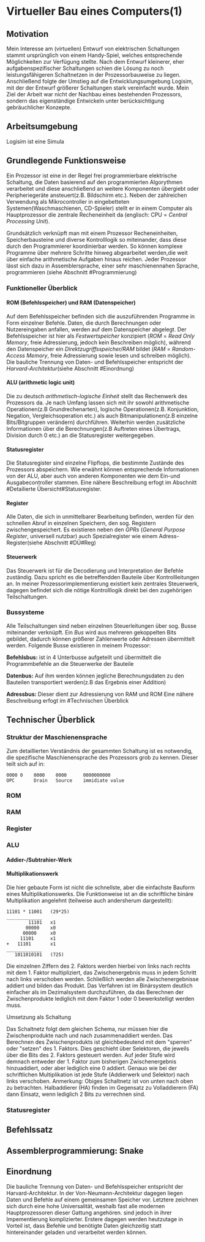 # Virtueller Bau eines Computers(1)

## Motivation

Mein Interesse am (virtuellen) Entwurf von elektrischen Schaltungen stammt ursprünglich von einem Handy-Spiel, welches entsprechende Möglichkeiten zur Verfügung stellte. Nach dem Entwurf kleinerer, eher aufgabenspezifischer Schaltungen schien die Lösung zu noch leistungsfähigeren Schaltnetzen in der Prozessorbauweise zu liegen. Anschließend folgte der Umstieg auf die Entwicklungsumgebung Logisim, mit der der Entwurf größerer Schaltungen stark vereinfacht wurde.
Mein Ziel der Arbeit war nicht der Nachbau eines bestehenden Prozessors, sondern das eigenständige Entwickeln unter berücksichtigung gebräuchlicher Konzepte.

## Arbeitsumgebung

Logisim ist eine Simula
## Grundlegende Funktionsweise
Ein Prozessor ist eine in der Regel frei programmierbare elektrische Schaltung, die Daten basierend auf den programmierten Algorythmen verarbeitet und diese anschließend an weitere Komponenten übergiebt oder Peripheriegeräte ansteuert(z.B. Bildschirm etc.). Neben der zahlreichen Verwendung als Mikrocontroller in eingebetteten Systemen(Waschmaschienen, CD-Spieler) stellt er in einem Computer als Hauptprozessor die zentrale Recheneinheit da (englisch: CPU = *Central Processing Unit*).

Grundsätzlich verknüpft man mit einem Prozessor Recheneinheiten, Speicherbausteine und diverse Kontrolllogik so miteinander, dass diese durch den Programmierer koordinierbar werden. So können komplexe Programme über mehrere Schritte hinweg abgearbeitet werden,die weit über einfache arithmetische Aufgaben hinaus reichen. Jeder Prozessor lässt sich dazu in Assemblersprache, einer sehr maschienennahen Sprache, programmieren (siehe Abschnitt #Programmierung)

### Funktioneller Überblick

#### ROM (Befehlsspeicher) und RAM (Datenspeicher)

Auf dem Befehlsspeicher befinden sich die auszuführenden Programme in Form einzelner Befehle. Daten, die durch Berechnungen oder Nutzereingaben anfallen, werden auf dem Datenspeicher abgelegt. Der Befehlsspeicher ist hier als *Festwertspeicher* konzipiert (*ROM* = *Read Only Memory*, freie Adressierung, jedoch kein Beschreiben möglich), während den Datenspeicher ein *Direktzugriffsspeicher/RAM* bildet (*RAM* = *Random-Access Memory*, freie Adressierung sowie lesen und schreiben möglich). Die bauliche Trennung von Daten- und Befehlsspeicher entspricht der *Harvard-Architektur*(siehe Abschnitt #Einordnung)

#### ALU (arithmetic logic unit)

Die zu deutsch *arithmetisch-logische Einheit* stellt das Rechenwerk des Prozessors da. Je nach Umfang lassen sich mit ihr sowohl arithmetische Operationen(z.B Grundrechenarten), logische Operationen(z.B. Konjunktion, Negation, Vergleichsoperation etc.) als auch Bitmanipulationen(z.B einzelne Bits/Bitgruppen verändern) durchführen. Weiterhin werden zusätzliche Informationen über die Berechnungen(z.B Auftreten eines Übertrags, Division durch 0 etc.) an die Statusregister weitergegeben.

#### Statusregister

Die Statusregister sind einzelne Flipflops, die bestimmte Zustände des Prozessors abspeichern. Wie erwähnt können entsprechende Informationen von der ALU, aber auch von anderen Komponenten wie dem Ein-und Ausgabecontroller stammen. Eine nähere Beschreibung erfogt im Abschnitt #Detailierte Übersicht#Statusregister.

#### Register

Alle Daten, die sich in unmittelbarer Bearbeitung befinden, werden für den schnellen Abruf in einzelnen Speichern, den sog. Registern zwischengespeichert. Es existieren neben den *GPRs* (*General Purpose Register*, universell nutzbar) auch Spezialregister wie einem Adress-Register(siehe Abschnitt #DÜ#Reg)

#### Steuerwerk

Das Steuerwerk ist für die Decodierung und Interpretation der Befehle zuständig. Dazu spricht es die betreffendden Bauteile über Kontrollleitungen an. In meiner Prozessorimplementierung existiert kein zentrales Steuerwerk, dagegen befindet sich die nötige Kontrolllogik direkt bei den zugehörigen Teilschaltungen.

### Bussysteme

Alle Teilschaltungen sind neben einzelnen Steuerleitungen über sog. Busse miteinander verknüpft. Ein *Bus* wird aus mehreren gekoppelten Bits gebildet, dadurch können größerer Zahlenwerte oder Adressen übermittelt werden. Folgende Busse existieren in meinem Prozessor:

**Befehlsbus:** ist in 4 Unterbusse aufgeteilt und übermittelt die Programmbefehle an die Steuerwerke der Bauteile

**Datenbus:** Auf ihm werden können jegliche Berechnungsdaten zu den Bauteilen transportiert werden(z.B das Ergebnis einer Addition)

**Adressbus:** Dieser dient zur Adressierung von RAM und ROM
Eine nähere Beschreibung erfogt im #Technischen Überblick

## Technischer Überblick

### Struktur der Maschienensprache

Zum detaillierten Verständnis der gesammten Schaltung ist es notwendig, die spezifische Maschienensprache des Prozessors grob zu kennen. Dieser teilt sich auf in: 
```
0000 0    0000    0000      0000000000
OPC       Drain   Source    immidiate value
```


### ROM

### RAM

### Register

### ALU

#### Addier-/Subtrahier-Werk

#### Multiplikationswerk

Die hier gebaute Form  ist nicht die schnellste, aber die einfachste Bauform eines Multiplikationswerks. Die Funktionweise ist an die schriftliche binäre Multiplikation angelehnt (teilweise auch andersherum dargestellt):
```
11101 * 11001   (29*25)
_____________        
        11101   x1
       00000    x0
      00000     x0
     11101      x1
+   11101       x1
_____________
   1011010101   (725)            
```
Die einzelnen Ziffern des 2. Faktors werden hierbei von links nach rechts mit dem 1. Faktor multipliziert, das Zwischenergebnis muss in jedem Schritt nach links verschoben werden. Schließlich werden alle Zwischenergebnisse addiert und bilden das Produkt. Das Verfahren ist im Binärsystem deutlich einfacher als im Dezimalsystem durchzuführen, da das Berechnen der Zwischenprodukte lediglich mit dem Faktor 1 oder 0 bewerkstelligt werden muss.

Umsetzung als Schaltung

Das Schaltnetz folgt dem gleichen Schema, nur müssen hier die Zwischenprodukte nach und nach zusammenaddiert werden. Das Berechnen des Zwischenprodukts ist gleichbedeutend mit dem "sperren" oder "setzen" des 1. Faktors. Dies geschieht über Selektoren, die jeweils über die Bits des 2. Faktors gesteuert werden. Auf jeder Stufe wird demnach entweder der 1. Faktor zum bisherigen Zwischenergebnis hinzuaddiert, oder aber lediglich eine 0 addiert. Genauo wie bei der schriftlichen Multiplikation ist jede Stufe (Addierwerk und Selektor) nach links verschoben. 
Anmerkung: Obiges Schaltnetz ist von unten nach oben zu betrachten. Halbaddierer (HA) finden im Gegensatz zu Volladdierern (FA) dann Einsatz, wenn lediglich 2 Bits zu verrechnen sind.
### Statusregister

## Befehlssatz

## Assemblerprogrammierung: Snake

## Einordnung

Die bauliche Trennung von Daten- und Befehlsspeicher entspricht der Harvard-Architektur. In der Von-Neumann-Architektur dagegen liegen Daten und Befehle auf einem gemeinsamen Speicher vor. Letztere zeichnen sich durch eine hohe Universalität, weshalb fast alle modernen Hauptprozessoren dieser Gattung angehören. sind jedoch in ihrer Impementierung komplizierter. Erstere dagegen werden heutzutage in
 Vorteil ist, dass Befehle und benötigte Daten gleichzeitig statt hintereinander geladen und verarbeitet werden können.
